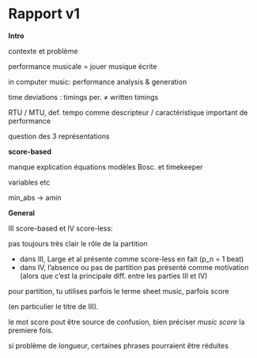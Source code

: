 # Rapport v1



**Intro**

contexte et problème

performance musicale = jouer musique écrite

in computer music: performance analysis & generation



time deviations : timings per. ≠ written timings 

RTU / MTU, def. tempo comme descripteur / caractéristique important de performance



question des 3 représentations



**score-based**



manque explication équations modèles Bosc. et timekeeper

variables etc



min_abs → amin



**General**



III score-based et IV score-less:

pas toujours très clair le rôle de la partition

- dans III, Large et al présente comme score-less en fait (p_n = 1 beat)
- dans IV, l’absence ou pas de partition pas présenté comme motivation
   (alors que c’est la principale diff. entre les parties III et IV)



pour partition, tu utilises parfois le terme sheet music, parfois score

(en particulier le titre de III).

le mot score pout être source de confusion, bien préciser *music score* la premiere fois.



si problème de longueur, certaines phrases pourraient être réduites